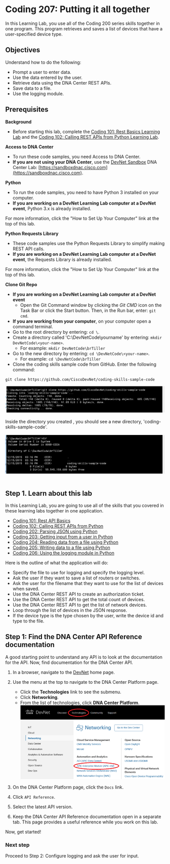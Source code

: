 # Coding 207: Putting it all together

In this Learning Lab, you use all of the Coding 200 series skills together in one program. This program retrieves and saves a list of devices that have a user-specified device type.


## Objectives

Understand how to do the following:
* Prompt a user to enter data.
* Use the data entered by the user.
* Retrieve data using the DNA Center REST APIs.
* Save data to a file.
* Use the logging module.


## Prerequisites

**Background**
* Before starting this lab, complete the [Coding 101: Rest Basics Learning Lab](/lab/coding-101-rest-basics-ga/step/1) and the [Coding 102: Calling REST APIs from Python Learning Lab](/lab/coding-102-rest-python-ga/step/1).

**Access to DNA Center**
* To run these code samples, you need Access to DNA Center.
* **If you are not using your DNA Center**, use the [DevNet Sandbox](https://developer.cisco.com/site/devnet/sandbox/) DNA Center Lab: [https://sandboxdnac.cisco.com](https://sandboxdnac.cisco.com).

**Python**
* To run the code samples, you need to have Python 3 installed on your computer.
* **If you are working on a DevNet Learning Lab computer at a DevNet event**, Python 3.x is already installed.

For more information, click the "How to Set Up Your Computer" link at the top of this lab.

**Python Requests Library**
* These code samples use the Python Requests Library to simplify making REST API calls.
* **If you are working on a DevNet Learning Lab computer at a DevNet event**, the Requests Library is already installed.

For more information, click the "How to Set Up Your Computer" link at the top of this lab.

**Clone Git Repo**
* **If you are working on a DevNet Learning Lab computer at a DevNet event**
    * Open the Git Command window by clicking the *Git CMD* icon on the Task Bar or click the Start button. Then, in the Run bar, enter: `git cmd`.
* **If you are working from your computer**, on your computer open a command terminal.
* Go to the root directory by entering: `cd \`.
* Create a directory called 'C:\DevNetCode\yourname' by entering: `mkdir DevNetCode\<your-name>`.
    * For example: `mkdir DevNetCode\brTiller`
* Go to the new directory by entering: `cd \DevNetCode\<your-name>`.
    * For example: `cd \DevNetCode\brTiller`
* Clone the coding skills sample code from GitHub. Enter the following command:
```
git clone https://github.com/CiscoDevNet/coding-skills-sample-code
```
![](assets/images/github-clone.png)<br/><br/>
Inside the directory you created , you should see a new directory, 'coding-skills-sample-code'.<br/><br/>
![](assets/images/github-clone-listing.png)<br/><br/>

## Step 1. Learn about this lab

In this Learning Lab, you are going to use all of the skills that you covered in these learning labs together in one application.

* [Coding 101: Rest API Basics](/lab/coding-101-rest-basics-ga/step/1)
* [Coding 102: Calling REST APIs from Python](/lab/coding-102-rest-python-ga/step/1)
* [Coding 202: Parsing JSON using Python](/lab/coding-202-parsing-json/step/1)
* [Coding 203: Getting input from a user in Python](/lab/coding-203-getting-input/step/1)
* [Coding 204: Reading data from a file using Python](/lab/coding-204-reading-a-file/step/1)
* [Coding 205: Writing data to a file using Python](/lab/coding-205-writing-file-ga/step/1)
* [Coding 206: Using the logging module in Python](/lab/coding-206-logging/step/1)

Here is the outline of what the application will do:

* Specify the file to use for logging and specify the logging level.
* Ask the user if they want to save a list of routers or switches.
* Ask the user for the filename that they want to use for the list of devices when saved.
* Use the DNA Center REST API to create an authorization ticket.
* Use the DNA Center REST API to get the total count of devices.
* Use the DNA Center REST API to get the list of network devices.
* Loop through the list of devices in the JSON response.
* If the device type is the type chosen by the user, write the device id and type to the file.

## Step 1: Find the DNA Center API Reference documentation

A good starting point to understand any API is to look at the documentation for the API. Now, find documentation for the DNA Center API.

1. In a browser, navigate to the [DevNet](https://developer.cisco.com/) home page.
1. Use the menu at the top to navigate to the DNA Center Platform page.
   * Click the **Technologies** link to see the submenu.
   * Click **Networking**.
   * From the list of technologies, click **DNA Center Platform**.
![](assets/images/Menu.png)

1. On the DNA Center Platform page, click the `Docs` link.
1. Click `API Reference`.
1. Select the latest API version.
1. Keep the DNA Center API Reference documentation open in a separate tab. This page provides a useful reference while you work on this lab.

Now, get started!

### Next step

Proceed to Step 2: Configure logging and ask the user for input.
